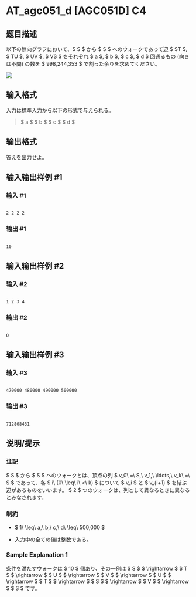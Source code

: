 # AT_agc051_d [AGC051D] C4

## 题目描述

[problemUrl]: https://atcoder.jp/contests/agc051/tasks/agc051_d

以下の無向グラフにおいて、$ S $ から $ S $ へのウォークであって辺 $ ST $, $ TU $, $ UV $, $ VS $ をそれぞれ $ a $, $ b $, $ c $, $ d $ 回通るもの (向きは不問) の数を $ 998,244,353 $ で割った余りを求めてください。

![](https://cdn.luogu.com.cn/upload/vjudge_pic/AT_agc051_d/648da6e8de7f6ac243febb92657c094616c7b1d5.png)

## 输入格式

入力は標準入力から以下の形式で与えられる。

> $ a $ $ b $ $ c $ $ d $

## 输出格式

答えを出力せよ。

## 输入输出样例 #1

### 输入 #1

```
2 2 2 2
```

### 输出 #1

```
10
```

## 输入输出样例 #2

### 输入 #2

```
1 2 3 4
```

### 输出 #2

```
0
```

## 输入输出样例 #3

### 输入 #3

```
470000 480000 490000 500000
```

### 输出 #3

```
712808431
```

## 说明/提示

### 注記

$ S $ から $ S $ へのウォークとは、頂点の列 $ v_0\ =\ S,\ v_1,\ \ldots,\ v_k\ =\ S $ であって、各 $ i\ (0\ \leq\ i\ <\ k) $ について $ v_i $ と $ v_{i+1} $ を結ぶ辺があるものをいいます。 $ 2 $ つのウォークは、列として異なるときに異なるとみなされます。

### 制約

- $ 1\ \leq\ a,\ b,\ c,\ d\ \leq\ 500,000 $
- 入力中の全ての値は整数である。

### Sample Explanation 1

条件を満たすウォークは $ 10 $ 個あり、その一例は $ S $ $ \rightarrow $ $ T $ $ \rightarrow $ $ U $ $ \rightarrow $ $ V $ $ \rightarrow $ $ U $ $ \rightarrow $ $ T $ $ \rightarrow $ $ S $ $ \rightarrow $ $ V $ $ \rightarrow $ $ S $ です。